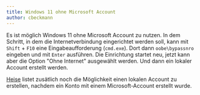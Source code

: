 ```yaml
---
title: Windows 11 ohne Microsoft Account
author: cbeckmann
---
```

Es ist möglich Windows 11 ohne Microsoft Account zu nutzen.
In dem Schritt, in dem die Internetverbindung eingerichtet werden soll,
kann mit `Shift` + `F10` eine Eingabeaufforderung (`cmd.exe`).
Dort dann `oobe\bypassnro` eingeben und mit `Enter` ausführen.
Die Einrichtung startet neu, jetzt kann aber die Option "Ohne Internet" ausgewählt werden.
Und dann ein lokaler Account erstellt werden.

[Heise](https://www.heise.de/tipps-tricks/Windows-11-ohne-Microsoft-Konto-so-geht-s-6213708.html?hg=1&hgi=6&hgf=false)
listet zusätlich noch die Möglichkeit einen lokalen Account zu erstellen,
nachdem ein Konto mit einem Microsoft-Account erstellt wurde.
